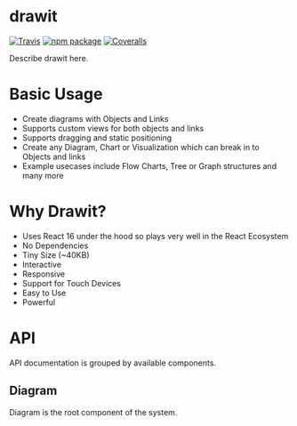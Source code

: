 # drawit

[![Travis][build-badge]][build]
[![npm package][npm-badge]][npm]
[![Coveralls][coveralls-badge]][coveralls]

Describe drawit here.

[build-badge]: https://img.shields.io/travis/user/repo/master.png?style=flat-square
[build]: https://travis-ci.org/user/repo

[npm-badge]: https://img.shields.io/npm/v/drawit.png?style=flat-square
[npm]: https://www.npmjs.org/package/drawit

[coveralls-badge]: https://img.shields.io/coveralls/user/repo/master.png?style=flat-square
[coveralls]: https://coveralls.io/github/user/repo

# Basic Usage
- Create diagrams with Objects and Links
- Supports custom views for both objects and links
- Supports dragging and static positioning
- Create any Diagram, Chart or Visualization which can break in to Objects and links
- Example usecases include Flow Charts, Tree or Graph structures and many more

# Why Drawit?
- Uses React 16 under the hood so plays very well in the React Ecosystem
- No Dependencies
- Tiny Size (~40KB)
- Interactive
- Responsive
- Support for Touch Devices
- Easy to Use
- Powerful

# API
API documentation is grouped by available components.

## Diagram
Diagram is the root component of the system.
